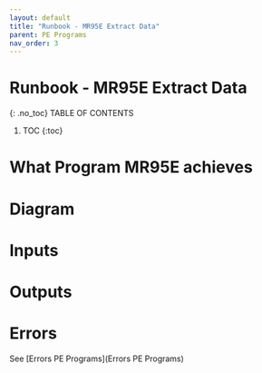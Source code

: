 ```yaml
---
layout: default
title: "Runbook - MR95E Extract Data"
parent: PE Programs
nav_order: 3
---
```


# Runbook - MR95E Extract Data
{: .no_toc}
TABLE OF CONTENTS 
1. TOC
{:toc}  


# What Program MR95E achieves



# Diagram



# Inputs




# Outputs



# Errors
See [Errors PE Programs](Errors PE Programs)

